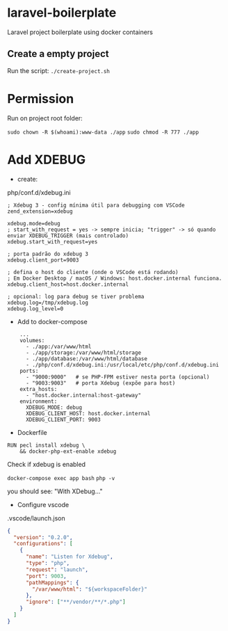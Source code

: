 # laravel-boilerplate
Laravel project boilerplate using docker containers

## Create a empty project
Run the script: `./create-project.sh`

# Permission

Run on project root folder:

`sudo chown -R $(whoami):www-data ./app`
`sudo chmod -R 777 ./app`


# Add XDEBUG

- create:

php/conf.d/xdebug.ini

```
; Xdebug 3 - config mínima útil para debugging com VSCode
zend_extension=xdebug

xdebug.mode=debug
; start_with_request = yes -> sempre inicia; "trigger" -> só quando enviar XDEBUG_TRIGGER (mais controlado)
xdebug.start_with_request=yes

; porta padrão do xdebug 3
xdebug.client_port=9003

; defina o host do cliente (onde o VSCode está rodando)
; Em Docker Desktop / macOS / Windows: host.docker.internal funciona.
xdebug.client_host=host.docker.internal

; opcional: log para debug se tiver problema
xdebug.log=/tmp/xdebug.log
xdebug.log_level=0
```

- Add to docker-compose

```
    ...
    volumes:
      - ./app:/var/www/html
      - ./app/storage:/var/www/html/storage
      - ./app/database:/var/www/html/database
      - ./php/conf.d/xdebug.ini:/usr/local/etc/php/conf.d/xdebug.ini
    ports:
      - "9000:9000"   # se PHP-FPM estiver nesta porta (opcional)
      - "9003:9003"   # porta Xdebug (expõe para host)
    extra_hosts:
      - "host.docker.internal:host-gateway"
    environment:
      XDEBUG_MODE: debug
      XDEBUG_CLIENT_HOST: host.docker.internal
      XDEBUG_CLIENT_PORT: 9003
```

- Dockerfile

```
RUN pecl install xdebug \
    && docker-php-ext-enable xdebug
```

Check if xdebug is enabled

`docker-compose exec app bash`
`php -v`

you should see: "With XDebug..."


- Configure vscode

.vscode/launch.json

```JSON
{
  "version": "0.2.0",
  "configurations": [
    {
      "name": "Listen for Xdebug",
      "type": "php",
      "request": "launch",
      "port": 9003,
      "pathMappings": {
        "/var/www/html": "${workspaceFolder}"
      },
      "ignore": ["**/vendor/**/*.php"]
    }
  ]
}

```